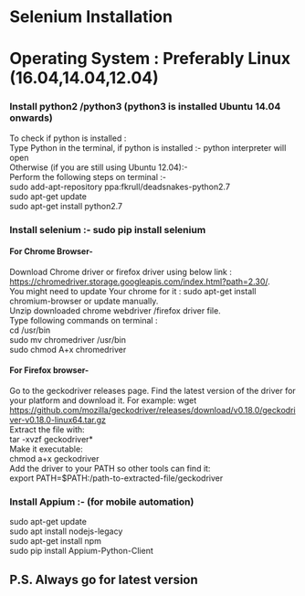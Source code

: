 # Selenium Installation

# Operating System : Preferably Linux (16.04,14.04,12.04)

### Install python2 /python3 (python3 is installed Ubuntu 14.04 onwards)
To check if python is installed :  
Type Python in the terminal, if python is installed :- python interpreter will open  
Otherwise (if you are still using Ubuntu 12.04):-  
Perform the following steps on terminal :-  
 sudo add-apt-repository ppa:fkrull/deadsnakes-python2.7  
 sudo apt-get update  
 sudo apt-get install python2.7  

### Install selenium :- sudo pip install selenium
#### For Chrome Browser-
Download Chrome driver or firefox driver using below link : https://chromedriver.storage.googleapis.com/index.html?path=2.30/.  
You might need to update Your chrome for it : sudo apt-get install chromium-browser or update manually.  
Unzip downloaded chrome webdriver /firefox driver file.  
 Type following commands on terminal :  
  cd /usr/bin  
  sudo mv chromedriver /usr/bin  
  sudo chmod A+x  chromedriver  
#### For Firefox browser-
Go to the geckodriver releases page. Find the latest version of the driver for your platform and download it. For example:
wget  https://github.com/mozilla/geckodriver/releases/download/v0.18.0/geckodriver-v0.18.0-linux64.tar.gz  
Extract the file with:  
 tar -xvzf geckodriver*  
Make it executable:  
chmod a+x geckodriver  
Add the driver to your PATH so other tools can find it:  
export PATH=$PATH:/path-to-extracted-file/geckodriver  

### Install Appium :-  (for mobile automation)
sudo apt-get update   
sudo apt install nodejs-legacy  
sudo apt-get install npm   
sudo pip install Appium-Python-Client  

## P.S. Always go for latest version
